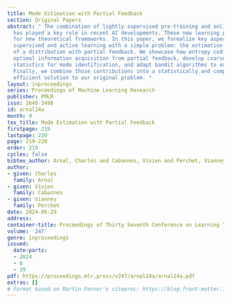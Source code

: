 ```yaml
---
title: Mode Estimation with Partial Feedback
section: Original Papers
abstract: " The combination of lightly supervised pre-training and online fine-tuning
  has played a key role in recent AI developments. These new learning pipelines call
  for new theoretical frameworks. In this paper, we formalize key aspects of weakly
  supervised and active learning with a simple problem: the estimation of the mode
  of a distribution with partial feedback. We showcase how entropy coding allows for
  optimal information acquisition from partial feedback, develop coarse sufficient
  statistics for mode identification, and adapt bandit algorithms to our new setting.
  Finally, we combine those contributions into a statistically and computationally
  efficient solution to our original problem. "
layout: inproceedings
series: Proceedings of Machine Learning Research
publisher: PMLR
issn: 2640-3498
id: arnal24a
month: 0
tex_title: Mode Estimation with Partial Feedback
firstpage: 219
lastpage: 220
page: 219-220
order: 219
cycles: false
bibtex_author: Arnal, Charles and Cabannes, Vivien and Perchet, Vianney
author:
- given: Charles
  family: Arnal
- given: Vivien
  family: Cabannes
- given: Vianney
  family: Perchet
date: 2024-06-29
address:
container-title: Proceedings of Thirty Seventh Conference on Learning Theory
volume: '247'
genre: inproceedings
issued:
  date-parts:
  - 2024
  - 6
  - 29
pdf: https://proceedings.mlr.press/v247/arnal24a/arnal24a.pdf
extras: []
# Format based on Martin Fenner's citeproc: https://blog.front-matter.io/posts/citeproc-yaml-for-bibliographies/
---
```

